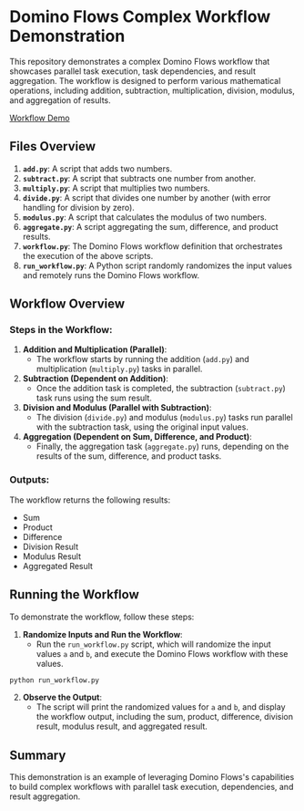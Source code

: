 # Domino Flows Complex Workflow Demonstration

This repository demonstrates a complex Domino Flows workflow that showcases parallel task execution, task dependencies, and result aggregation. The workflow is designed to perform various mathematical operations, including addition, subtraction, multiplication, division, modulus, and aggregation of results.

[Workflow Demo](demo.jpg)

## Files Overview

1. **`add.py`**: A script that adds two numbers.
2. **`subtract.py`**: A script that subtracts one number from another.
3. **`multiply.py`**: A script that multiplies two numbers.
4. **`divide.py`**: A script that divides one number by another (with error handling for division by zero).
5. **`modulus.py`**: A script that calculates the modulus of two numbers.
6. **`aggregate.py`**: A script aggregating the sum, difference, and product results.
7. **`workflow.py`**: The Domino Flows workflow definition that orchestrates the execution of the above scripts.
8. **`run_workflow.py`**: A Python script randomly randomizes the input values and remotely runs the Domino Flows workflow.

## Workflow Overview

### Steps in the Workflow:
1. **Addition and Multiplication (Parallel)**: 
   - The workflow starts by running the addition (`add.py`) and multiplication (`multiply.py`) tasks in parallel.
2. **Subtraction (Dependent on Addition)**:
   - Once the addition task is completed, the subtraction (`subtract.py`) task runs using the sum result.
3. **Division and Modulus (Parallel with Subtraction)**:
   - The division (`divide.py`) and modulus (`modulus.py`) tasks run parallel with the subtraction task, using the original input values.
4. **Aggregation (Dependent on Sum, Difference, and Product)**:
   - Finally, the aggregation task (`aggregate.py`) runs, depending on the results of the sum, difference, and product tasks.

### Outputs:
The workflow returns the following results:
- Sum
- Product
- Difference
- Division Result
- Modulus Result
- Aggregated Result

## Running the Workflow

To demonstrate the workflow, follow these steps:

1. **Randomize Inputs and Run the Workflow**:
   - Run the `run_workflow.py` script, which will randomize the input values `a` and `b`, and execute the Domino Flows workflow with these values.

```bash
python run_workflow.py
```

2. **Observe the Output**:
   - The script will print the randomized values for `a` and `b`, and display the workflow output, including the sum, product, difference, division result, modulus result, and aggregated result.

## Summary

This demonstration is an example of leveraging Domino Flows's capabilities to build complex workflows with parallel task execution, dependencies, and result aggregation. 
